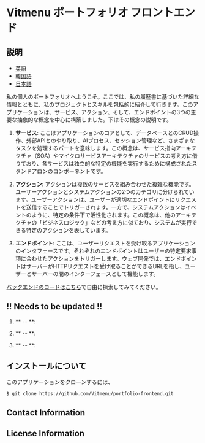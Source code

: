 # Vitmenu ポートフォリオ フロントエンド

## 説明

* [英語](./README.md)
* [韓国語](./README_KO.md)
* [日本語](./README_JA.md)

私の個人のポートフォリオへようこそ。ここでは、私の履歴書に基づいた詳細な情報とともに、私のプロジェクトとスキルを包括的に紹介して行きます。このアプリケーションは、サービス、アクション、そして、エンドポイントの3つの主要な抽象的な概念を中心に構築しました。下はその概念の説明です。

1. **サービス**: ここはアプリケーションのコアとして、データベースとのCRUD操作、外部APIとのやり取り、AIプロセス、セッション管理など、さまざまなタスクを処理するパートを意味します。この概念は、サービス指向アーキテクチャ（SOA）やマイクロサービスアーキテクチャのサービスの考え方に借りており、各サービスは独立的な特定の機能を実行するために構成されたスタンドアロンのコンポーネントです。

2. **アクション**: アクションは複数のサービスを組み合わせた複雑な機能です。ユーザーアクションとシステムアクションの2つのカテゴリに分けられています。ユーザーアクションは、ユーザーが適切なエンドポイントにリクエストを送信することでトリガーされます。一方で、システムアクションはイベントのように、特定の条件下で活性化されます。この概念は、他のアーキテクチャの「ビジネスロジック」などの考え方に似ており、システムが実行できる特定のアクションを表しています。

3. **エンドポイント**: ここは、ユーザーリクエストを受け取るアプリケーションのインタフェースです。それぞれのエンドポイントはユーザーの特定要求事項に合わせたアクションをトリガーします。ウェブ開発では、エンドポイントはサーバーがHTTPリクエストを受け取ることができるURLを指し、ユーザーとサーバーの間のインターフェースとして機能します。

[バックエンドのコードはこちら](https://github.com/Vitmenu/portfolio)で自由に探索してみてください。

## !! Needs to be updated !!

1. ** -- **:

2. ** -- **:

3. ** -- **:

## インストールについて

このアプリケーションをクローンするには、

```bash
$ git clone https://github.com/Vitmenu/portfolio-frontend.git
```

## Contact Information
## License Information
